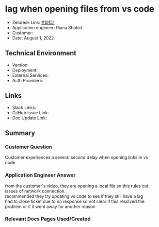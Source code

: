 
# lag when opening files from vs code <!-- Ticket Title  Hint: include keywords to make it searchable -->

- Zendesk Link: [#10151](https://sourcegraph.zendesk.com/agent/tickets/10151)
- Application engineer: Riana Shahid
- Customer: <!-- Redact if this contains personally identifying information -->
- Date: August 1, 2022

<!-- Data populated from integration, speak to Ben Gordon or Michael Bali if not working -->
<!-- During Internal team trial, fill missing data manually (we are waiting for all data to sync) -->

## Technical Environment
- Version: ​
- Deployment:
- External Services:
- Auth Providers:


## Links
<!-- Data for application engineer manual entry -->
- Slack Links:
- GitHub Issue Link:
- Doc Update Link:

## Summary
### Customer Question
Customer experiences a several second delay when opening links in vs code
### Application Engineer Answer
from the customer's video, they are opening a local file so this rules out issues of network connection. <br /> recommended they try updating vs code to see if they still have a lag
<br />had to close ticket due to no response so not clear if this resolved the problem or if it went away for another reason
### Relevant Docs Pages Used/Created

<!-- Once complete, upload a copy to https://github.com/sourcegraph/support-tools-internal/tree/main/resolved-tickets as a .md file -->
<!-- Name the file 10151.md -->
